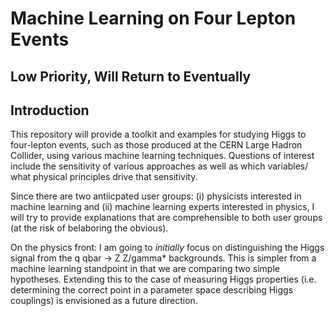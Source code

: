 # Machine Learning on Four Lepton Events

## Low Priority, Will Return to Eventually

## Introduction

This repository will provide a toolkit and examples
for studying Higgs to four-lepton events, such as those produced
at the CERN Large Hadron Collider, using various machine learning
techniques.  Questions of interest include the sensitivity of various
approaches as well as which variables/ what physical principles drive 
that sensitivity.

Since there are two antiicpated user groups: (i) physicists interested
in machine learning and (ii) machine learning experts interested in 
physics, I will try to provide explanations that are comprehensible
to both user groups (at the risk of belaboring the obvious).

On the physics front: I am going to *initially* focus on distinguishing
the Higgs signal from the q qbar -> Z Z/gamma* backgrounds.
This is simpler from a machine learning standpoint in that we are comparing
two simple hypotheses.  Extending this to the case of measuring Higgs
properties (i.e. determining the correct point in a parameter space
describing Higgs couplings) is envisioned as a future direction.


